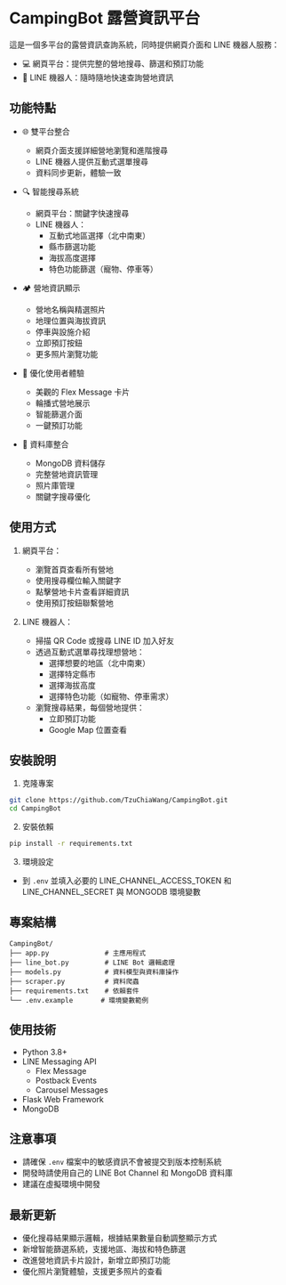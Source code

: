 # CampingBot 露營資訊平台

這是一個多平台的露營資訊查詢系統，同時提供網頁介面和 LINE 機器人服務：

- 💻 網頁平台：提供完整的營地搜尋、篩選和預訂功能
- 📱 LINE 機器人：隨時隨地快速查詢營地資訊

## 功能特點

- 🌐 雙平台整合

  - 網頁介面支援詳細營地瀏覽和進階搜尋
  - LINE 機器人提供互動式選單搜尋
  - 資料同步更新，體驗一致

- 🔍 智能搜尋系統

  - 網頁平台：關鍵字快速搜尋
  - LINE 機器人：
    - 互動式地區選擇（北中南東）
    - 縣市篩選功能
    - 海拔高度選擇
    - 特色功能篩選（寵物、停車等）

- 🏕️ 營地資訊顯示

  - 營地名稱與精選照片
  - 地理位置與海拔資訊
  - 停車與設施介紹
  - 立即預訂按鈕
  - 更多照片瀏覽功能

- 📱 優化使用者體驗

  - 美觀的 Flex Message 卡片
  - 輪播式營地展示
  - 智能篩選介面
  - 一鍵預訂功能

- 💾 資料庫整合
  - MongoDB 資料儲存
  - 完整營地資訊管理
  - 照片庫管理
  - 關鍵字搜尋優化

## 使用方式

1. 網頁平台：

   - 瀏覽首頁查看所有營地
   - 使用搜尋欄位輸入關鍵字
   - 點擊營地卡片查看詳細資訊
   - 使用預訂按鈕聯繫營地

2. LINE 機器人：
   - 掃描 QR Code 或搜尋 LINE ID 加入好友
   - 透過互動式選單尋找理想營地：
     - 選擇想要的地區（北中南東）
     - 選擇特定縣市
     - 選擇海拔高度
     - 選擇特色功能（如寵物、停車需求）
   - 瀏覽搜尋結果，每個營地提供：
     - 立即預訂功能
     - Google Map 位置查看

## 安裝說明

1. 克隆專案

```bash
git clone https://github.com/TzuChiaWang/CampingBot.git
cd CampingBot
```

2. 安裝依賴

```bash
pip install -r requirements.txt
```

3. 環境設定

- 到 `.env` 並填入必要的 LINE_CHANNEL_ACCESS_TOKEN 和 LINE_CHANNEL_SECRET 與 MONGODB 環境變數

## 專案結構

```
CampingBot/
├── app.py              # 主應用程式
├── line_bot.py         # LINE Bot 邏輯處理
├── models.py           # 資料模型與資料庫操作
├── scraper.py          # 資料爬蟲
├── requirements.txt    # 依賴套件
└── .env.example       # 環境變數範例
```

## 使用技術

- Python 3.8+
- LINE Messaging API
  - Flex Message
  - Postback Events
  - Carousel Messages
- Flask Web Framework
- MongoDB

## 注意事項

- 請確保 `.env` 檔案中的敏感資訊不會被提交到版本控制系統
- 開發時請使用自己的 LINE Bot Channel 和 MongoDB 資料庫
- 建議在虛擬環境中開發

## 最新更新

- 優化搜尋結果顯示邏輯，根據結果數量自動調整顯示方式
- 新增智能篩選系統，支援地區、海拔和特色篩選
- 改進營地資訊卡片設計，新增立即預訂功能
- 優化照片瀏覽體驗，支援更多照片的查看
